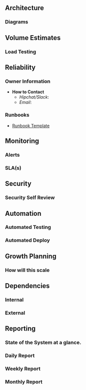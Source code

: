 ## Architecture

### Diagrams

## Volume Estimates

### Load Testing

## Reliability

### Owner Information

* __How to Contact__
  * _Hipchat/Slack_:
  * _Email_:
 
### Runbooks

* [Runbook Template]

## Monitoring

### Alerts

### SLA(s)

## Security

### Security Self Review

## Automation

### Automated Testing

### Automated Deploy

## Growth Planning

### How will this scale

## Dependencies

### Internal

### External

## Reporting

### State of the System at a glance.

### Daily Report

### Weekly Report

### Monthly Report

[Runbook Template]: ./sre/runbooks/RunbookTemplate.md